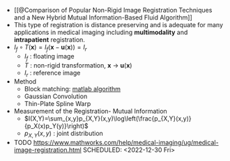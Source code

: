 - [[@Comparison of Popular Non-Rigid Image Registration Techniques and a New Hybrid Mutual Information-Based Fluid Algorithm]]
- This type of registration is distance preserving and is adequate for many applications in medical imaging including **multimodality** and **intrapatient** registration.
- $I_{f} \circ T(\mathbf{x})=I_{f}(\mathbf{x}-\mathbf{u}(\mathbf{x}))=I_{r}$
	- $I_f$ : floating image
	- $T$ : non-rigid transformation, $\mathbf{x}$ -> $\mathbf{u}(\mathbf{x})$
	- $I_r$ : reference image
- Method
	- Block matching: [matlab algorithm](https://www.mathworks.com/help/vision/ref/blockmatching.html?searchHighlight=block%20matching&s_tid=srchtitle_block%2520matching_1)
	- Gaussian Convolution
	- Thin-Plate Spline Warp
- Measurement of the Registration- Mutual Information
	- $I(X,Y)=\sum_{x,y}p_{X,Y}(x,y)\log\left(\frac{p_{X,Y}(x,y)}{p_X(x)p_Y(y)}\right)$
	- $p_{X,Y}(x,y)$  :  joint distribution
- TODO https://www.mathworks.com/help/medical-imaging/ug/medical-image-registration.html
  SCHEDULED: <2022-12-30 Fri>